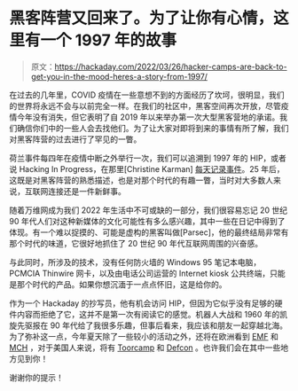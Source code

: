 # 黑客阵营又回来了。为了让你有心情，这里有一个 1997 年的故事

> 原文：<https://hackaday.com/2022/03/26/hacker-camps-are-back-to-get-you-in-the-mood-heres-a-story-from-1997/>

在过去的几年里，COVID 疫情在一些意想不到的方面经历了坎坷，很明显，我们的世界将永远不会与以前完全一样。在我们的社区中，黑客空间再次开放，尽管疫情今年没有消失，但它表明了自 2019 年以来举办第一次大型黑客营地的承诺。我们确信你们中的一些人会去找他们。为了让大家对即将到来的事情有所了解，我们对黑客阵营的过去进行了罕见的一瞥。

荷兰事件每四年在疫情中断之外举行一次，我们可以追溯到 1997 年的 HIP，或者说 Hacking In Progress，在那里[Christine Karman] [每天记录事件](https://content.christine.nl/hip/the_diary/)。25 年后，这既是对黑客阵营的熟悉描述，也是对那个时代的有趣一瞥，当时对大多数人来说，互联网连接还是一件新鲜事。

随着万维网成为我们 2022 年生活中不可或缺的一部分，我们很容易忘记 20 世纪 90 年代人们对这种新媒体的文化可能性有多么感兴趣，其中一些在日记中得到了体现。有一个难以捉摸的、可能是虚构的黑客叫做[Parsec]，他的最终结局非常有那个时代的味道，它很好地抓住了 20 世纪 90 年代互联网周围的兴奋感。

与此同时，所涉及的技术，没有任何防火墙的 Windows 95 笔记本电脑，PCMCIA Thinwire 网卡，以及由电话公司运营的 Internet kiosk 公共终端，只能是那个时代的产品。如果你想沉湎于一点点怀旧，这是给你的。

作为一个 Hackaday 的抄写员，他有机会访问 HIP，但因为它似乎没有足够的硬件内容而拒绝了它，这并不是第一次有阅读它的感觉。机器人大战和 1960 年的凯旋先驱报在 90 年代给了我很多乐趣，但事后看来，我应该和朋友一起穿越北海。为了弥补这一点，今年夏天除了一些较小的活动之外，还将在欧洲看到 [EMF](https://www.emfcamp.org/) 和 [MCH](https://mch2022.org/#/) ，对于美国人来说，将有 [Toorcamp](https://toorcamp.toorcon.net/) 和 [Defcon](https://defcon.org/) 。也许我们会在其中一些地方见到你！

谢谢你的提示！